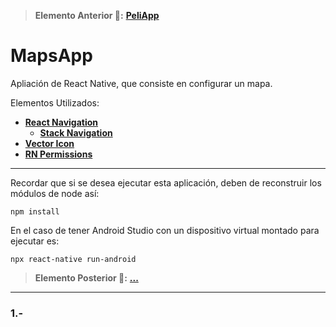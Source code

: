 > __Elemento Anterior 👀:__ __[PeliApp](https://github.com/Paserno/RN-PeliApp)__
# MapsApp

Apliación de React Native, que consiste en configurar un mapa.

Elementos Utilizados:
* __[React Navigation](https://reactnavigation.org/docs/getting-started)__
    * __[Stack Navigation](https://reactnavigation.org/docs/stack-navigator)__
* __[Vector Icon](https://github.com/oblador/react-native-vector-icons)__
* __[RN Permissions](https://www.npmjs.com/package/react-native-permissions)__


----
Recordar que si se desea ejecutar esta aplicación, deben de reconstruir los módulos de node así:
````
npm install
````
En el caso de tener Android Studio con un dispositivo virtual montado para ejecutar es:
````
npx react-native run-android
````
> __Elemento Posterior 👀:__ __[...](https://github.com/Paserno/RN-PeliApp)__
----
### 1.-  